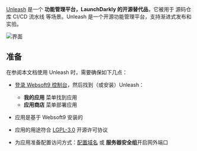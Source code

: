 [Unleash](https://getunleash.io) 是一个 **功能管理平台，LaunchDarkly 的开源替代品**，它被用于 源码仓库 CI/CD 流水线  等场景。Unleash 是一个开源功能管理平台，支持渐进式发布和实验。


![界面](https://libs.websoft9.com/Websoft9/DocsPicture/zh/unleash/unleash-gui-websoft9.png)


## 准备

在参阅本文档使用 Unleash 时，需要确保如下几点：

- [登录 Websoft9 控制台](./login-console)，然后找到（或安装）Unleash：
  - **我的应用** 菜单找到应用 
  - **应用商店** 菜单部署应用

- 应用是基于 Websoft9 安装的


- 应用的用途符合 [LGPL-3.0](https://opensource.org/licenses/LGPL-3.0) 开源许可协议


- 为应用准备配置访问方式：[配置域名](./domain-set) 或 **服务器安全组**开启网外端口